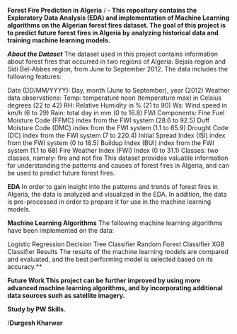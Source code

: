 **Forest Fire Prediction in Algeria** 
/
**- This repository contains the Exploratory Data Analysis (EDA) and implementation of Machine Learning algorithms on the Algerian forest fires dataset. The goal of this project is to predict future forest fires in Algeria by analyzing historical data and training machine learning models.**


***About the Dataset***
The dataset used in this project contains information about forest fires that occurred in two regions of Algeria: Bejaia region and Sidi Bel-Abbes region, from June to September 2012. The data includes the following features:

Date (DD/MM/YYYY): Day, month (June to September), year (2012)
Weather data observations:
Temp: temperature noon (temperature max) in Celsius degrees (22 to 42)
RH: Relative Humidity in % (21 to 90)
Ws: Wind speed in km/h (6 to 29)
Rain: total day in mm (0 to 16.8)
FWI Components:
Fine Fuel Moisture Code (FFMC) index from the FWI system (28.6 to 92.5)
Duff Moisture Code (DMC) index from the FWI system (1.1 to 65.9)
Drought Code (DC) index from the FWI system (7 to 220.4)
Initial Spread Index (ISI) index from the FWI system (0 to 18.5)
Buildup Index (BUI) index from the FWI system (1.1 to 68)
Fire Weather Index (FWI) Index (0 to 31.1)
Classes: two classes, namely: fire and not fire
This dataset provides valuable information for understanding the patterns and causes of forest fires in Algeria, and can be used to predict future forest fires.

**EDA**
In order to gain insight into the patterns and trends of forest fires in Algeria, the data is analyzed and visualized in the EDA. In addition, the data is pre-processed in order to prepare it for use in the machine learning models.

**Machine Learning Algorithms**
The following machine learning algorithms have been implemented on the data:

Logistic Regression
Decision Tree Classifier
Random Forest Classifier
XGB Classifier
Results
The results of the machine learning models are compared and evaluated, and the best performing model is selected based on its accuracy.**

**Future Work
This project can be further improved by using more advanced machine learning algorithms, and by incorporating additional data sources such as satellite imagery.**

**Study by PW Skills.**

/**Durgesh Kharwar**
